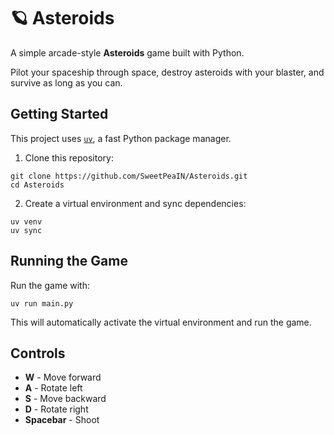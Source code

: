 
# 🪐 Asteroids

A simple arcade-style **Asteroids** game built with Python.

Pilot your spaceship through space, destroy asteroids with your blaster, and survive as long as you can.

## Getting Started

This project uses [`uv`](https://github.com/astral-sh/uv), a fast Python package manager.

1. Clone this repository:
```
git clone https://github.com/SweetPeaIN/Asteroids.git
cd Asteroids
```

2. Create a virtual environment and sync dependencies:
```
uv venv
uv sync
```

## Running the Game

Run the game with:
```
uv run main.py
```

This will automatically activate the virtual environment and run the game.

## Controls

- **W** - Move forward
- **A** - Rotate left
- **S** - Move backward
- **D** - Rotate right
- **Spacebar** - Shoot
